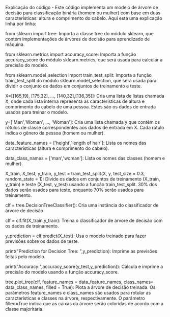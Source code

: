Explicação do código - Este código implementa um modelo de árvore de decisão para classificação binária (homem ou mulher) com base em duas características: altura e comprimento do cabelo. Aqui está uma explicação linha por linha:

from sklearn import tree: Importa a classe tree do módulo sklearn, que contém implementações de árvores de decisão para aprendizado de máquina.

from sklearn.metrics import accuracy_score: Importa a função accuracy_score do módulo sklearn.metrics, que será usada para calcular a precisão do modelo.

from sklearn.model_selection import train_test_split: Importa a função train_test_split do módulo sklearn.model_selection, que será usada para dividir o conjunto de dados em conjuntos de treinamento e teste.

X=[[165,19], [175,32], ..., [140,32],[136,35]]: Cria uma lista de listas chamada X, onde cada lista interna representa as características de altura e comprimento do cabelo de uma pessoa. Estes são os dados de entrada usados para treinar o modelo.

y=['Man','Woman', ..., 'Woman']: Cria uma lista chamada y que contém os rótulos de classe correspondentes aos dados de entrada em X. Cada rótulo indica o gênero da pessoa (homem ou mulher).

data_feature_names = ['height','length of hair']: Lista os nomes das características (altura e comprimento do cabelo).

data_class_names = ['man','woman']: Lista os nomes das classes (homem e mulher).

X_train, X_test, y_train, y_test = train_test_split(X, y, test_size = 0.3, random_state = 1): Divide os dados em conjuntos de treinamento (X_train, y_train) e teste (X_test, y_test) usando a função train_test_split. 30% dos dados serão usados para teste, enquanto 70% serão usados para treinamento.

clf = tree.DecisionTreeClassifier(): Cria uma instância do classificador de árvore de decisão.

clf = clf.fit(X_train,y_train): Treina o classificador de árvore de decisão com os dados de treinamento.

y_prediction = clf.predict(X_test): Usa o modelo treinado para fazer previsões sobre os dados de teste.

print("Prediction for Decision Tree: ",y_prediction): Imprime as previsões feitas pelo modelo.

print("Accuracy:",accuracy_score(y_test,y_prediction)): Calcula e imprime a precisão do modelo usando a função accuracy_score.

tree.plot_tree(clf, feature_names = data_feature_names, class_names= data_class_names, filled = True): Plota a árvore de decisão treinada. Os parâmetros feature_names e class_names são usados para rotular as características e classes na árvore, respectivamente. O parâmetro filled=True indica que as caixas da árvore serão coloridas de acordo com a classe majoritária.
